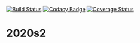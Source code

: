 [![Build Status](https://travis-ci.org/AppDevelopUNQ/desapp-groupA-backend.svg?branch=master)](https://travis-ci.org/AppDevelopUNQ/desapp-groupA-backend)
[![Codacy Badge](https://api.codacy.com/project/badge/Grade/98f6b17640124d828e3555dda340c300)](https://app.codacy.com/manual/appdevelop.unq/desapp-groupA-backend?utm_source=github.com&utm_medium=referral&utm_content=AppDevelopUNQ/desapp-groupA-backend&utm_campaign=Badge_Grade_Settings)
[![Coverage Status](https://coveralls.io/repos/github/AppDevelopUNQ/desapp-groupA-backend/badge.svg?branch=master)](https://coveralls.io/github/AppDevelopUNQ/desapp-groupA-backend?branch=master)

# 2020s2
